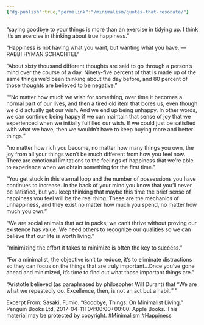 ```yaml
---
{"dg-publish":true,"permalink":"/minimalism/quotes-that-resonate/"}
---
```


“saying goodbye to your things is more than an exercise in tidying up. I think it’s an exercise in thinking about true happiness.”


“Happiness is not having what you want, but wanting what you have.
—RABBI HYMAN SCHACHTEL”


“About sixty thousand different thoughts are said to go through a person’s mind over the course of a day. Ninety-five percent of that is made up of the same things we’d been thinking about the day before, and 80 percent of those thoughts are believed to be negative.”

““No matter how much we wish for something, over time it becomes a normal part of our lives, and then a tired old item that bores us, even though we did actually get our wish. And we end up being unhappy.
In other words, we can continue being happy if we can maintain that sense of joy that we experienced when we initially fulfilled our wish. If we could just be satisfied with what we have, then we wouldn’t have to keep buying more and better things.”


“no matter how rich you become, no matter how many things you own, the joy from all your things won’t be much different from how you feel now. There are emotional limitations to the feelings of happiness that we’re able to experience when we obtain something for the first time.”

“You get stuck in this eternal loop and the number of possessions you have continues to increase. In the back of your mind you know that you’ll never be satisfied, but you keep thinking that maybe this time the brief sense of happiness you feel will be the real thing. These are the mechanics of unhappiness, and they exist no matter how much you spend, no matter how much you own.”

“We are social animals that act in packs; we can’t thrive without proving our existence has value. We need others to recognize our qualities so we can believe that our life is worth living.”

“minimizing the effort it takes to minimize is often the key to success.”

“For a minimalist, the objective isn’t to reduce, it’s to eliminate distractions so they can focus on the things that are truly important...Once you’ve gone ahead and minimized, it’s time to find out what those important things are.”

“Aristotle believed (as paraphrased by philosopher Will Durant) that “We are what we repeatedly do. Excellence, then, is not an act but a habit.” ”





Excerpt From: Sasaki, Fumio. “Goodbye, Things: On Minimalist Living.” Penguin Books Ltd, 2017-04-11T04:00:00+00:00. Apple Books. 
This material may be protected by copyright.
#Minimalism
#Happiness 